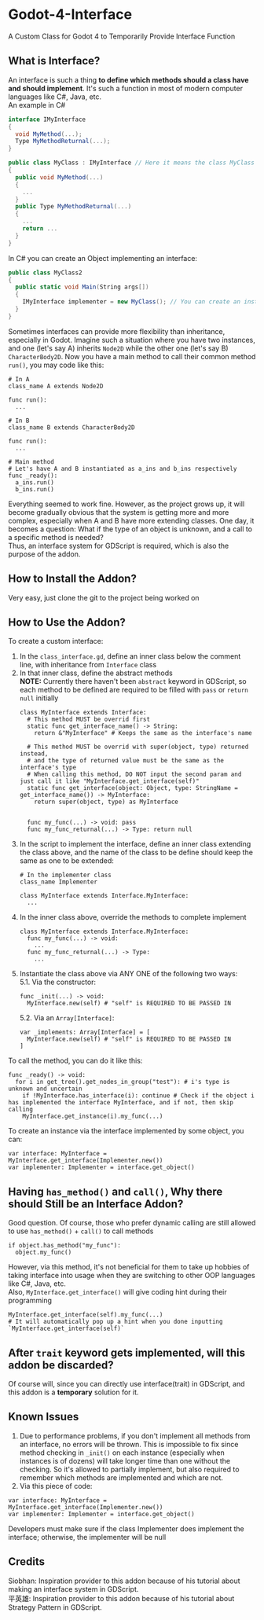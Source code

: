 # Godot-4-Interface
A Custom Class for Godot 4 to Temporarily Provide Interface Function

## What is Interface?
An interface is such a thing **to define which methods should a class have and should implement**. It's such a function in most of modern computer languages like C#, Java, etc.  
An example in C#
```C#
interface IMyInterface
{
  void MyMethod(...);
  Type MyMethodReturnal(...);
}

public class MyClass : IMyInterface // Here it means the class MyClass implements an interface called IMyInterface
{
  public void MyMethod(...)
  {
    ...
  }
  public Type MyMethodReturnal(...)
  {
    ...
    return ...
  }
}
```
In C# you can create an Object implementing an interface:  
```C#
public class MyClass2
{
  public static void Main(String args[])
  {
    IMyInterface implementer = new MyClass(); // You can create an instance via its interface implemented
  }
}
```
Sometimes interfaces can provide more flexibility than inheritance, especially in Godot. Imagine such a situation where you have two instances, and one (let's say A) inherits `Node2D` while the other one (let's say B) `CharacterBody2D`. Now you have a main method to call their common method `run()`, you may code like this:  
```GDScript
# In A
class_name A extends Node2D

func run():
  ...

# In B
class_name B extends CharacterBody2D

func run():
  ...

# Main method
# Let's have A and B instantiated as a_ins and b_ins respectively
func _ready():
  a_ins.run()
  b_ins.run()
```
Everything seemed to work fine. However, as the project grows up, it will become gradually obvious that the system is getting more and more complex, especially when A and B have more extending classes. One day, it becomes a question: What if the type of an object is unknown, and a call to a specific method is needed?  
Thus, an interface system for GDScript is required, which is also the purpose of the addon.

## How to Install the Addon?
Very easy, just clone the git to the project being worked on  

## How to Use the Addon?
To create a custom interface:  
  1. In the `class_interface.gd`, define an inner class below the comment line, with inheritance from `Interface` class
  2. In that inner class, define the abstract methods  
      **NOTE:** Currently there haven't been `abstract` keyword in GDScript, so each method to be defined are required to be filled with `pass` or `return null` initially
     ```GDScript
     class MyInterface extends Interface:
       # This method MUST be overrid first
       static func get_interface_name() -> String:
         return &"MyInterface" # Keeps the same as the interface's name

       # This method MUST be overrid with super(object, type) returned instead,
       # and the type of returned value must be the same as the interface's type
       # When calling this method, DO NOT input the second param and just call it like "MyInterface.get_interface(self)"
       static func get_interface(object: Object, type: StringName = get_interface_name()) -> MyInterface:
         return super(object, type) as MyInterface


       func my_func(...) -> void: pass
       func my_func_returnal(...) -> Type: return null
     ```
  3. In the script to implement the interface, define an inner class extending the class above, and the name of the class to be define should keep the same as one to be extended:
     ```GDScript
     # In the implementer class
     class_name Implementer
     
     class MyInterface extends Interface.MyInterface:
       ...
     ```
  4. In the inner class above, override the methods to complete implement
     ```GDSCript
     class MyInterface extends Interface.MyInterface:
       func my_func(...) -> void:
         ...
       func my_func_returnal(...) -> Type:
         ...
     ```
  5. Instantiate the class above via ANY ONE of the following two ways:  
     5.1. Via the constructor:  
     ```GDScript
     func _init(...) -> void:
       MyInterface.new(self) # "self" is REQUIRED TO BE PASSED IN
     ```
     5.2. Via an `Array[Interface]`:  
     ```GDScript
     var _implements: Array[Interface] = [
       MyInterface.new(self) # "self" is REQUIRED TO BE PASSED IN
     ]
     ```

To call the method, you can do it like this:  
```GDScript
func _ready() -> void:
  for i in get_tree().get_nodes_in_group("test"): # i's type is unknown and uncertain
    if !MyInterface.has_interface(i): continue # Check if the object i has implemented the interface MyInterface, and if not, then skip calling
    MyInterface.get_instance(i).my_func(...)
```

To create an instance via the interface implemented by some object, you can:  
```GDScript
var interface: MyInterface = MyInterface.get_interface(Implementer.new())
var implementer: Implementer = interface.get_object()
```

## Having `has_method()` and `call()`, Why there should Still be an Interface Addon?
Good question. Of course, those who prefer dynamic calling are still allowed to use `has_method()` + `call()` to call methods
```GDScript
if object.has_method("my_func"):
  object.my_func()
```
However, via this method, it's not beneficial for them to take up hobbies of taking interface into usage when they are switching to other OOP languages like C#, Java, etc.  
Also, `MyInterface.get_interface()` will give coding hint during their programming
```GDScript
MyInterface.get_interface(self).my_func(...)
# It will automatically pop up a hint when you done inputting `MyInterface.get_interface(self)`
```

## After `trait` keyword gets implemented, will this addon be discarded?
Of course will, since you can directly use interface(trait) in GDScript, and this addon is a **temporary** solution for it.


## Known Issues
  1. Due to performance problems, if you don't implement all methods from an interface, no errors will be thrown. This is impossible to fix since method checking in `_init()` on each instance (especially when instances is of dozens) will take longer time than one without the checking. So it's allowed to partially implement, but also required to remember which methods are implemented and which are not.
  2. Via this piece of code:
  ```GDScript
  var interface: MyInterface = MyInterface.get_interface(Implementer.new())
  var implementer: Implementer = interface.get_object()
  ```
  Developers must make sure if the class Implementer does implement the interface; otherwise, the implementer will be null


## Credits
Siobhan: Inspiration provider to this addon because of his tutorial about making an interface system in GDScript.  
平英雄: Inspiration provider to this addon because of his tutorial about Strategy Pattern in GDScript.
